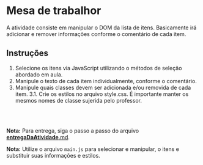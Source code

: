 # Mesa de trabalhor

A atividade consiste em manipular o DOM da lista de itens. Basicamente irá adicionar e remover informações conforme o comentário de cada item.
        
## Instruções

1. Selecione os itens via JavaScript utilizando o métodos de seleção abordado em aula.
2. Manipule o texto de cada item individualmente, conforme o comentário.
3. Manipule quais classes devem ser adicionada e/ou removida de cada item.
3.1. Crie os estilos no arquivo style.css. É importante manter os mesmos nomes de classe sujerida pelo professor.

<br><br>

**Nota:** Para entrega, siga o passo a passo do arquivo [__entregaDaAtividade__.md](https://gitlab.com/wssantanna/ctd-frontii/-/blob/main/04/mesa-de-trabalho/__entregaDaAtividade__.md).

**Nota:** Utilize o arquivo `main.js` para selecionar e manipular, o itens e substituir suas informações e estilos. 